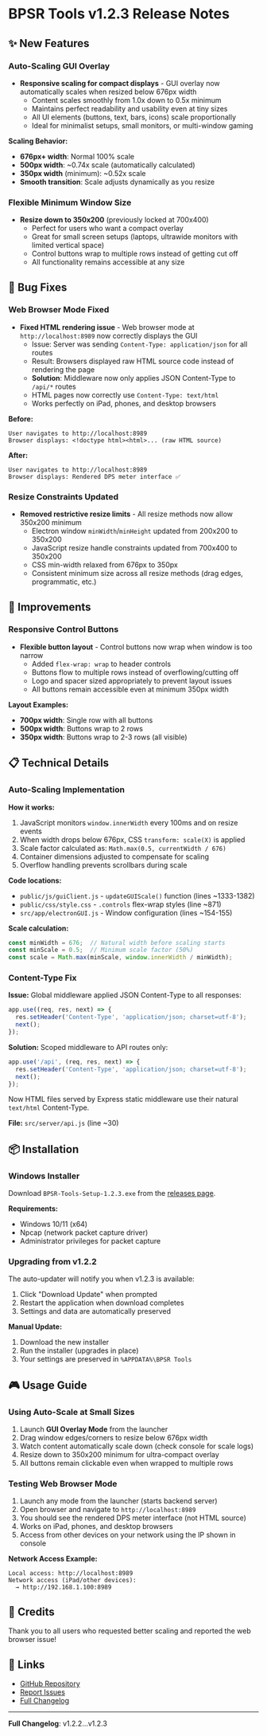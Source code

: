 # BPSR Tools v1.2.3 Release Notes

## ✨ New Features

### Auto-Scaling GUI Overlay

- **Responsive scaling for compact displays** - GUI overlay now automatically scales when resized below 676px width
  - Content scales smoothly from 1.0x down to 0.5x minimum
  - Maintains perfect readability and usability even at tiny sizes
  - All UI elements (buttons, text, bars, icons) scale proportionally
  - Ideal for minimalist setups, small monitors, or multi-window gaming

**Scaling Behavior:**
- **676px+ width**: Normal 100% scale
- **500px width**: ~0.74x scale (automatically calculated)
- **350px width** (minimum): ~0.52x scale
- **Smooth transition**: Scale adjusts dynamically as you resize

### Flexible Minimum Window Size

- **Resize down to 350x200** (previously locked at 700x400)
  - Perfect for users who want a compact overlay
  - Great for small screen setups (laptops, ultrawide monitors with limited vertical space)
  - Control buttons wrap to multiple rows instead of getting cut off
  - All functionality remains accessible at any size

## 🐛 Bug Fixes

### Web Browser Mode Fixed

- **Fixed HTML rendering issue** - Web browser mode at `http://localhost:8989` now correctly displays the GUI
  - Issue: Server was sending `Content-Type: application/json` for all routes
  - Result: Browsers displayed raw HTML source code instead of rendering the page
  - **Solution**: Middleware now only applies JSON Content-Type to `/api/*` routes
  - HTML pages now correctly use `Content-Type: text/html`
  - Works perfectly on iPad, phones, and desktop browsers

**Before:**
```
User navigates to http://localhost:8989
Browser displays: <!doctype html><html>... (raw HTML source)
```

**After:**
```
User navigates to http://localhost:8989
Browser displays: Rendered DPS meter interface ✅
```

### Resize Constraints Updated

- **Removed restrictive resize limits** - All resize methods now allow 350x200 minimum
  - Electron window `minWidth`/`minHeight` updated from 200x200 to 350x200
  - JavaScript resize handle constraints updated from 700x400 to 350x200
  - CSS min-width relaxed from 676px to 350px
  - Consistent minimum size across all resize methods (drag edges, programmatic, etc.)

## 🔧 Improvements

### Responsive Control Buttons

- **Flexible button layout** - Control buttons now wrap when window is too narrow
  - Added `flex-wrap: wrap` to header controls
  - Buttons flow to multiple rows instead of overflowing/cutting off
  - Logo and spacer sized appropriately to prevent layout issues
  - All buttons remain accessible even at minimum 350px width

**Layout Examples:**
- **700px width**: Single row with all buttons
- **500px width**: Buttons wrap to 2 rows
- **350px width**: Buttons wrap to 2-3 rows (all visible)

## 📋 Technical Details

### Auto-Scaling Implementation

**How it works:**

1. JavaScript monitors `window.innerWidth` every 100ms and on resize events
2. When width drops below 676px, CSS `transform: scale(X)` is applied
3. Scale factor calculated as: `Math.max(0.5, currentWidth / 676)`
4. Container dimensions adjusted to compensate for scaling
5. Overflow handling prevents scrollbars during scale

**Code locations:**
- `public/js/guiClient.js` - `updateGUIScale()` function (lines ~1333-1382)
- `public/css/style.css` - `.controls` flex-wrap styles (line ~871)
- `src/app/electronGUI.js` - Window configuration (lines ~154-155)

**Scale calculation:**
```javascript
const minWidth = 676;  // Natural width before scaling starts
const minScale = 0.5;  // Minimum scale factor (50%)
const scale = Math.max(minScale, window.innerWidth / minWidth);
```

### Content-Type Fix

**Issue:**
Global middleware applied JSON Content-Type to all responses:
```javascript
app.use((req, res, next) => {
  res.setHeader('Content-Type', 'application/json; charset=utf-8');
  next();
});
```

**Solution:**
Scoped middleware to API routes only:
```javascript
app.use('/api', (req, res, next) => {
  res.setHeader('Content-Type', 'application/json; charset=utf-8');
  next();
});
```

Now HTML files served by Express static middleware use their natural `text/html` Content-Type.

**File:** `src/server/api.js` (line ~30)

## 📦 Installation

### Windows Installer

Download `BPSR-Tools-Setup-1.2.3.exe` from the [releases page](https://github.com/akzios/bpsr-tools/releases/tag/v1.2.3).

**Requirements:**

- Windows 10/11 (x64)
- Npcap (network packet capture driver)
- Administrator privileges for packet capture

### Upgrading from v1.2.2

The auto-updater will notify you when v1.2.3 is available:

1. Click "Download Update" when prompted
2. Restart the application when download completes
3. Settings and data are automatically preserved

**Manual Update:**

1. Download the new installer
2. Run the installer (upgrades in place)
3. Your settings are preserved in `%APPDATA%\BPSR Tools`

## 🎮 Usage Guide

### Using Auto-Scale at Small Sizes

1. Launch **GUI Overlay Mode** from the launcher
2. Drag window edges/corners to resize below 676px width
3. Watch content automatically scale down (check console for scale logs)
4. Resize down to 350x200 minimum for ultra-compact overlay
5. All buttons remain clickable even when wrapped to multiple rows

### Testing Web Browser Mode

1. Launch any mode from the launcher (starts backend server)
2. Open browser and navigate to `http://localhost:8989`
3. You should see the rendered DPS meter interface (not HTML source)
4. Works on iPad, phones, and desktop browsers
5. Access from other devices on your network using the IP shown in console

**Network Access Example:**
```
Local access: http://localhost:8989
Network access (iPad/other devices):
  → http://192.168.1.100:8989
```

## 🙏 Credits

Thank you to all users who requested better scaling and reported the web browser issue!

## 🔗 Links

- [GitHub Repository](https://github.com/akzios/bpsr-tools)
- [Report Issues](https://github.com/akzios/bpsr-tools/issues)
- [Full Changelog](./CHANGELOG.md)

---

**Full Changelog**: v1.2.2...v1.2.3
